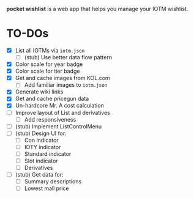 **pocket wishlist** is a web app that helps you manage your IOTM wishlist.

# TO-DOs

- [x] List all IOTMs via `iotm.json`
  - [ ] (stub) Use better data flow pattern
- [x] Color scale for year badge
- [x] Color scale for tier badge
- [x] Get and cache images from KOL.com
  - [ ] Add familiar images to `iotm.json`
- [x] Generate wiki links
- [x] Get and cache pricegun data
- [x] Un-hardcore Mr. A cost calculation
- [ ] Improve layout of List and derivatives
  - [ ] Add responsiveness
- [ ] (stub) Implement ListControlMenu
- [ ] (stub) Design UI for:
  - [ ] Con indicator
  - [ ] IOTY indicator
  - [ ] Standard indicator
  - [ ] Slot indicator
  - [ ] Derivatives
- [ ] (stub) Get data for:
  - [ ] Summary descriptions
  - [ ] Lowest mall price

